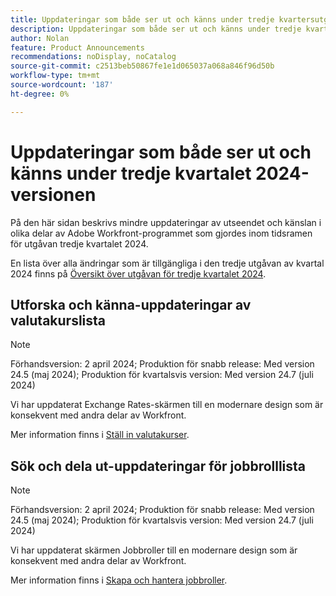```yaml
---
title: Uppdateringar som både ser ut och känns under tredje kvartersutgåvan 2024
description: Uppdateringar som både ser ut och känns under tredje kvartersutgåvan 2024
author: Nolan
feature: Product Announcements
recommendations: noDisplay, noCatalog
source-git-commit: c2513beb50867fe1e1d065037a068a846f96d50b
workflow-type: tm+mt
source-wordcount: '187'
ht-degree: 0%

---
```


# Uppdateringar som både ser ut och känns under tredje kvartalet 2024-versionen

På den här sidan beskrivs mindre uppdateringar av utseendet och känslan i olika delar av Adobe Workfront-programmet som gjordes inom tidsramen för utgåvan tredje kvartalet 2024.

En lista över alla ändringar som är tillgängliga i den tredje utgåvan av kvartal 2024 finns på [Översikt över utgåvan för tredje kvartalet 2024](/help/quicksilver/product-announcements/product-releases/24-q3-release-activity/24-q3-release-overview.md).

## Utforska och känna-uppdateringar av valutakurslista

>[!NOTE]
>
>Förhandsversion: 2 april 2024; Produktion för snabb release: Med version 24.5 (maj 2024); Produktion för kvartalsvis version: Med version 24.7 (juli 2024)

Vi har uppdaterat Exchange Rates-skärmen till en modernare design som är konsekvent med andra delar av Workfront.

Mer information finns i [Ställ in valutakurser](/help/quicksilver/administration-and-setup/manage-workfront/exchange-rates/set-up-exchange-rates.md).

## Sök och dela ut-uppdateringar för jobbrolllista

>[!NOTE]
>
>Förhandsversion: 2 april 2024; Produktion för snabb release: Med version 24.5 (maj 2024); Produktion för kvartalsvis version: Med version 24.7 (juli 2024)

Vi har uppdaterat skärmen Jobbroller till en modernare design som är konsekvent med andra delar av Workfront.

Mer information finns i [Skapa och hantera jobbroller](/help/quicksilver/administration-and-setup/set-up-workfront/organizational-setup/create-manage-job-roles.md).
